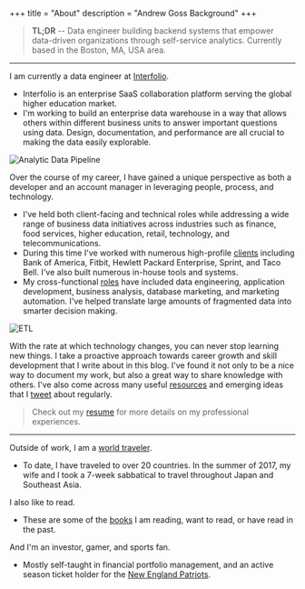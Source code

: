 +++
title = "About"
description = "Andrew Goss Background"
+++
> <b>TL;DR</b> -- Data engineer building backend systems that empower data-driven organizations through self-service analytics. Currently based in the Boston, MA, USA area.

<hr>

I am currently a data engineer at <a href="https://www.interfolio.com" target="_blank">Interfolio</a>.

* Interfolio is an enterprise SaaS collaboration platform serving the global higher education market.
* I'm working to build an enterprise data warehouse in a way that allows others within different business units to answer important questions using data. Design, documentation, and performance are all crucial to making the data easily explorable.

![Analytic Data Pipeline](/img/data_pipeline.png "Analytic Data Pipeline")

Over the course of my career, I have gained a unique perspective as both a developer and an account manager in leveraging people, process, and technology.

* I've held both client-facing and technical roles while addressing a wide range of business data initiatives across industries such as finance, food services, higher education, retail, technology, and telecommunications. 
* During this time I've worked with numerous high-profile <a href="/resume/#clients_served">clients</a> including Bank of America, Fitbit, Hewlett Packard Enterprise, Sprint, and Taco Bell. I've also built numerous in-house tools and systems.
* My cross-functional <a href="/resume/#work_experience">roles</a> have included data engineering, application development, business analysis, database marketing, and marketing automation. I've helped translate large amounts of fragmented data into smarter decision making.

![ETL](/img/etl.png "ETL")

With the rate at which technology changes, you can never stop learning new things. I take a proactive approach towards career growth and skill development that I write about in this blog. I've found it not only to be a nice way to document my work, but also a great way to share knowledge with others. I've also come across many useful <a href="/resources">resources</a> and emerging ideas that I <a href="https://twitter.com/andrewrgoss" target="_blank">tweet</a> about regularly.

> Check out my <a href="/resume">resume</a> for more details on my professional experiences.

<hr>

Outside of work, I am a <a href="/travel">world traveler</a>.

* To date, I have traveled to over 20 countries. In the summer of 2017, my wife and I took a 7-week sabbatical to travel throughout Japan and Southeast Asia.

I also like to read.

* These are some of the <a href="/books">books</a> I am reading, want to read, or have read in the past.

And I'm an investor, gamer, and sports fan.

* Mostly self-taught in financial portfolio management, and an active season ticket holder for the <a href="https://www.patriots.com" target=_>New England Patriots</a>.